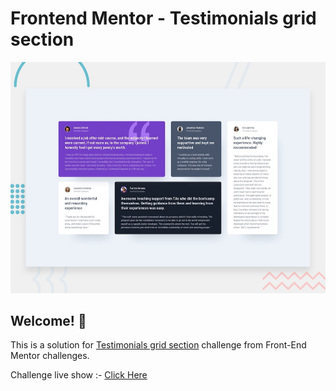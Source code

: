 # Frontend Mentor - Testimonials grid section

![Design preview for the Testimonials grid section coding challenge](./design/desktop-preview.jpg)

## Welcome! 👋

This is a solution for [Testimonials grid section](https://www.frontendmentor.io/challenges/testimonials-grid-section-Nnw6J7Un7) challenge from Front-End Mentor challenges.<br>

Challenge live show :- [Click Here](https://ahmed-elbalouty.github.io/Testimonials-grid-section/)
